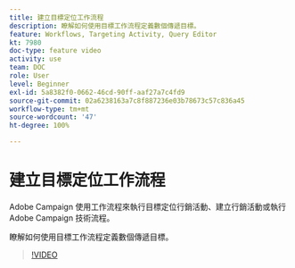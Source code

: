 ```yaml
---
title: 建立目標定位工作流程
description: 瞭解如何使用目標工作流程定義數個傳遞目標。
feature: Workflows, Targeting Activity, Query Editor
kt: 7980
doc-type: feature video
activity: use
team: DOC
role: User
level: Beginner
exl-id: 5a8382f0-0662-46cd-90ff-aaf27a7c4fd9
source-git-commit: 02a6238163a7c8f887236e03b78673c57c836a45
workflow-type: tm+mt
source-wordcount: '47'
ht-degree: 100%

---
```


# 建立目標定位工作流程

Adobe Campaign 使用工作流程來執行目標定位行銷活動、建立行銷活動或執行 Adobe Campaign 技術流程。

瞭解如何使用目標工作流程定義數個傳遞目標。

>[!VIDEO](https://video.tv.adobe.com/v/25605?quality=12)
